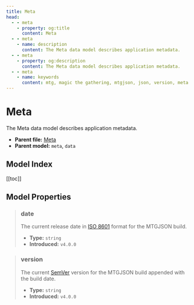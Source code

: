 ```yaml
---
title: Meta
head:
  - - meta
    - property: og:title
      content: Meta
  - - meta
    - name: description
      content: The Meta data model describes application metadata.
  - - meta
    - property: og:description
      content: The Meta data model describes application metadata.
  - - meta
    - name: keywords
      content: mtg, magic the gathering, mtgjson, json, version, meta
---
```


# Meta

The Meta data model describes application metadata.

- **Parent file:** [Meta](/downloads/all-files/#meta)
- **Parent model:** `meta`, `data`

## Model Index

<PropertyToggler/>

[[toc]]

## Model Properties

<ModelType type="Meta" />

> ### date
>
> The current release date in [ISO 8601](https://www.iso.org/iso-8601-date-and-time-format.html) format for the MTGJSON build.
>
> - **Type:** `string`
> - **Introduced:** `v4.0.0`

> ### version
>
> The current [SemVer](https://semver.org) version for the MTGJSON build appended with the build date.
>
> - **Type:** `string`
> - **Introduced:** `v4.0.0`
